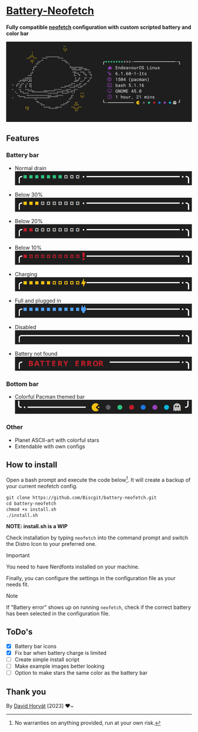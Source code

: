 # [Battery-Neofetch](https://github.com/Biscgit/battery-neofetch)

**Fully compatible [neofetch](https://github.com/dylanaraps/neofetch) configuration with custom scripted battery and
color bar**

![Example](assets/images/example.png)

## Features

### Battery bar

- Normal drain <br>
  ![Bar state](assets/images/bar_discharge.png)


- Below 30% <br>
  ![Bar state](assets/images/bar_low.png)


- Below 20% <br>
  ![Bar state](assets/images/bar_critical.png)


- Below 10% <br>
  ![Bar state](assets/images/bar_empty.png)


- Charging <br>
  ![Bar state](assets/images/bar_charging.png)


- Full and plugged in <br>
  ![Bar state](assets/images/bar_full.png)


- Disabled <br>
  ![Bar state](assets/images/bar_disabled.png)


- Battery not found <br>
  ![Bar state](assets/images/bar_error.png)

### Bottom bar

- Colorful Pacman themed bar <br>
  ![Bottom Bar](assets/images/bar_bottom.png)

### Other

- Planet ASCII-art with colorful stars
- Extendable with own configs

## How to install

Open a bash prompt and execute the code below[^1].
It will create a backup of your current neofetch config.

```shell
git clone https://github.com/Biscgit/battery-neofetch.git
cd battery-neofetch
chmod +x install.sh
./install.sh
```

**NOTE: install.sh is a WIP**

Check installation by typing `neofetch` into the command prompt and switch the Distro Icon to your preferred one.
> [!IMPORTANT]
> You need to have Nerdfonts installed on your machine.

Finally, you can configure the settings in the configuration file as your needs fit.

> [!NOTE]
> If "Battery error" shows up on running `neofetch`,
> check if the correct battery has been selected in the configuration file.

## ToDo's

- [x] Battery bar icons
- [x] Fix bar when battery charge is limited
- [ ] Create simple install script
- [ ] Make example images better looking
- [ ] Option to make stars the same color as the battery bar

## Thank you

By [David Horvát](https://github.com/Biscgit) [2023] :heart:~  

[^1]: No warranties on anything provided, run at your own risk.